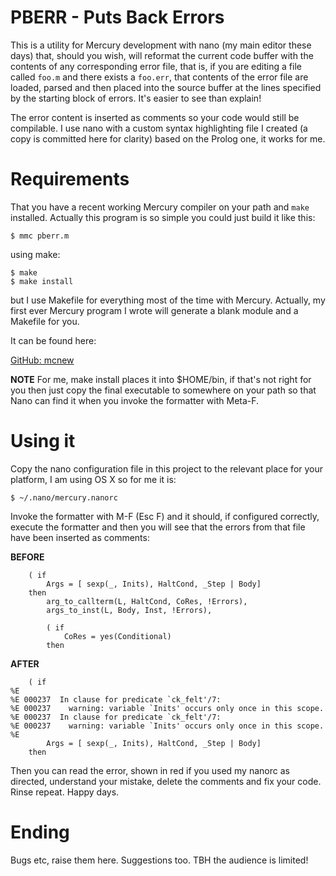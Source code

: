 # PBERR - Puts Back Errors

This is a utility for Mercury development with nano (my main editor these days)
that, should you wish, will reformat the current code buffer with the contents
of any corresponding error file, that is, if you are editing a file called
`foo.m` and there exists a `foo.err`, that contents of the error file are
loaded, parsed and then placed into the source buffer at the lines specified by
the starting block of errors. It's easier to see than explain!

The error content is inserted as comments so your code would still be
compilable. I use nano with a custom syntax highlighting file I created (a copy
is committed here for clarity) based on the Prolog one, it works for me.

# Requirements

That you have a recent working Mercury compiler on your path and `make` installed. Actually this program is so simple you could just build it like this:

    $ mmc pberr.m

using make:

    $ make
    $ make install

but I use Makefile for everything most of the time with Mercury. Actually, my first ever Mercury program I wrote will generate a blank module and a Makefile for you.

It can be found here:

  [GitHub: mcnew](https://github.com/emacstheviking/mcnew)


**NOTE** For me, make install places it into $HOME/bin, if that's not right for
you then just copy the final executable to somewhere on your path so that Nano
can find it when you invoke the formatter with Meta-F.


# Using it

Copy the nano configuration file in this project to the relevant place for your platform, I am using OS X so for me it is:

    $ ~/.nano/mercury.nanorc

Invoke the formatter with M-F (Esc F) and it should, if configured correctly, execute the formatter and then you will see that the errors from that file have been inserted as comments:

**BEFORE**

        ( if
            Args = [ sexp(_, Inits), HaltCond, _Step | Body]
        then
            arg_to_callterm(L, HaltCond, CoRes, !Errors),
            args_to_inst(L, Body, Inst, !Errors),

            ( if
                CoRes = yes(Conditional)
            then

**AFTER**

        ( if
    %E
    %E 000237  In clause for predicate `ck_felt'/7:
    %E 000237    warning: variable `Inits' occurs only once in this scope.
    %E 000237  In clause for predicate `ck_felt'/7:
    %E 000237    warning: variable `Inits' occurs only once in this scope.
    %E
            Args = [ sexp(_, Inits), HaltCond, _Step | Body]
        then

Then you can read the error, shown in red if you used my nanorc as directed,
understand your mistake, delete the comments and fix your code. Rinse repeat.
Happy days.

# Ending

Bugs etc, raise them here. Suggestions too. TBH the audience is limited!

